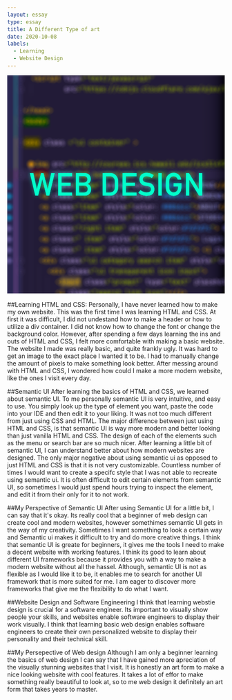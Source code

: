 ```yaml
---
layout: essay
type: essay
title: A Different Type of art   
date: 2020-10-08
labels:
  - Learning
  - Website Design
---
```


<img class="ui centered large image" src="../images/Web design.png">




##Learning HTML and CSS:
Personally, I have never learned how to make my own website. This was the first time I was learning HTML and CSS. At first it was difficult, I did not undestand how to make a header or how to utilize a div container. I did not know how to change the font or change the background color. However, after spending a few days learning the ins and outs of HTML and CSS, I felt more comfortable with making a basic website. The website I made was really basic, and quite frankly ugly. It was hard to get an image to the exact place I wanted it to be. I had to manually change the amount of pixels to make something look better. After messing around with HTML and CSS, I wondered how could I make a more modern website, like the ones I visit every day.

##Semantic UI 
After learning the basics of HTML and CSS, we learned about semantic UI. To me personally semantic UI is very intuitive, and easy to use. You simply look up the type of element you want, paste the code into your IDE and then edit it to your liking. It was not too much different from just using CSS and HTML. The major difference between just using HTML and CSS, is that semantic UI is way more modern and better looking than just vanilla HTML and CSS. The design of each of the elements such as the menu or search bar are so much nicer. After learning a little bit of semantic UI, I can understand better about how modern websites are designed. The only major negative about using semantic ui as opposed to just HTML and CSS is that it is not very customizable. Countless number of times I would want to create a specifc style that I was not able to recreate using semantic ui. It is often difficult to edit certain elements from semantic UI, so sometimes I would just spend hours trying to inspect the element, and edit it from their only for it to not work. 

##My Perspective of Semantic UI
After using Semantic UI for a little bit, I can say that it's okay. Its really cool that a beginner of web design can create cool and modern websites, however somethimes semantic UI gets in the way of my creativity. Sometimes I want something to look a certain way and Semantic ui makes it difficult to try and do more creative things. I think that semantic UI is greate for beginners, it gives me the tools I need to make a decent website with working features. I think its good to learn about different UI frameworks because it provides you with a way to make a modern website without all the hassel. Although, semantic UI is not as flexible as I would like it to be, it enables me to search for another UI framework that is more suited for me. I am eager to discover more frameworks that give me the flexibility to do what I want. 

##Website Design and Software Engineering
I think that learning webstie design is crucial for a software engineer. Its important to visually show people your skills, and websites enable software engineers to display their work visually. I think that learning basic web design enables software engineers to create their own personalized website to display their personality and their technical skill. 

##My Persepective of Web design
Although I am only a beginner learning the basics of web design I can say that I have gained more apreciation of the visually stunning websites that I visit. It is honestly an art form to make a nice looking website with cool features. It takes a lot of effor to make something really beautiful to look at, so to me web design it definitely an art form that takes years to master. 


